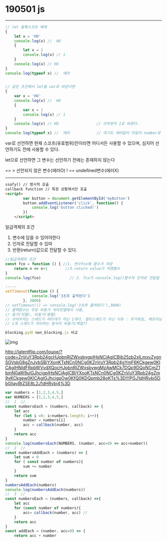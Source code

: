 # 190501 js

---

```javascript
// let 블록스코프 예제
{
    let x = 'HO'
    console.log(x) //  HO
    {
        let x = 1
        console.log(x) // 1
    }
    console.log(x) // HO
}
console.log(typeof x) //  에러
 

// 같은 조건에서 let을 var로 바꾼다면 
{
    var x = 'HO'
    console.log(x) //  HO
    {
        var x = 1
        console.log(x) // 1
    }
    console.log(x) // HO                 // 이부분이 1로 바뀐다.
}
console.log(typeof x) //  에러            // 여기도 에러없이 타입이 number로 바뀐다.
```

var로 선언하면 현재 스코프(유효범위)안이라면 어디서든 사용할 수 있으며, 심지어 선언하기도 전에 사용할 수 있다.

let으로 선언하면 그 변수는 선언하기 전에는 존재하지 않는다

 == > 선언되지 않은 변수(에러O) ! == undefined변수(에러X)



---

```html
ssafy() // 명시적 호출
callback function // 특정 상황에서만 호출
<script>
        var button = document.getElementById('myButton')
        button.addEventListener('click', function() {
            console.log('button clicked!')
        })
    </script>
```

일급객체의 조건

1. 변수에 담을 수 있어야한다
2. 인자로 전달할 수 있따
3. 반환(return)값으로 전달할 수 있다.

```javascript
//일급객체의 조건
const fco = function () { //1. 변수fco에 함수가 저장
    return n => n+1        //3.return value가 익명함수
}
console.log(fco)             // 2. fco가 console.log()함수의 인자로 전달됨

-----
setTimeout(function () {
            console.log('3초후 출력된다')
        }, 3000)
// setTimeout(() => console.log('3초후 출력된다'),3000)
// 콜백함수는 주로 비동기 처리모델에서 사용,
// 동기(직렬), 비동기(병렬)
// 브라우저는 스레드가 여러개가 아닌 1개다. 멀티스레드가 아닌 이유 : 무거워짐, 메모리낭비.
// 1개 스레드가 처리하는 방식이 비동기(백업?)

blocking.py와 non_blocking.js 비교


```

![img](https://cdn-images-1.medium.com/max/600/1*TozSrkk92l8ho6d8JxqF_w.gif)

<http://latentflip.com/loupe/?code=ZnVuY3Rpb24gcHJpbnRIZWxsbygpIHsNCiAgICBjb25zb2xlLmxvZygnSGVsbG8gZnJvbSBiYXonKTsNCn0NCg0KZnVuY3Rpb24gYmF6KCkgew0KICAgIHNldFRpbWVvdXQocHJpbnRIZWxsbywgMzAwMCk7DQp9DQoNCmZ1bmN0aW9uIGJhcigpIHsNCiAgICBiYXooKTsNCn0NCg0KZnVuY3Rpb24gZm9vKCkgew0KICAgIGJhcigpOw0KfQ0KDQpmb28oKTs%3D!!!PGJ1dHRvbj5DbGljayBtZSE8L2J1dHRvbj4%3D>

```javascript
var numbers = [1,2,3,4,5,]
var NUMBERS = [1,2,3,4,5,]
//  1  //
const numbersEach = (numbers, callback) => {
    let acc
    for (let i =0; i<numbers.length; i++){
        number = numbers[i]
        acc = callback(number, acc)
    }
    return acc
}
console.log(numbersEach(NUMBERS, (number, acc=0) => acc+number))
//  2  //
const numbersAddEach = (numbers) => {
    let sum = 0
    for ( const number of numbers){
        sum += number
    }
    return sum
}
numbersAddEach(numbers)
console.log(numbersAddEach(numbers))
//  3  //
const numbersEach = (numbers, callback) =>{
    let acc
    for (const number of numbers){
        acc= callback(number, acc) // 
    }
    return acc
}
const addEach = (number, acc=0) => {
    return acc + number
```

